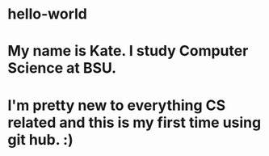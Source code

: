 # hello-world

# My name is Kate. I study Computer Science at BSU.
# I'm pretty new to everything CS related and this is my first time using git hub. :)
